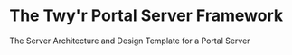 # The Twy'r Portal Server Framework
The Server Architecture and Design Template for a Portal Server
